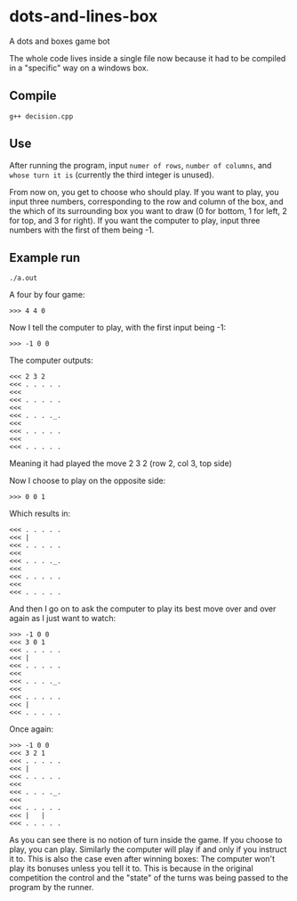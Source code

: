# dots-and-lines-box
A dots and boxes game bot

The whole code lives inside a single file now because it had 
to be compiled in a "specific" way on a windows box.

## Compile
```
g++ decision.cpp
```

## Use
After running the program, input `numer of rows`, `number of columns`,
and `whose turn it is` (currently the third integer is unused).

From now on, you get to choose who should play. If you want to play, you input three numbers, corresponding to the row and column of the box, and the which of its surrounding box you want to draw (0 for bottom, 1 for left, 2 for top, and 3 for right). If you want the computer to play, input three numbers with the first of them being -1.

## Example run
```
./a.out
```
A four by four game:
```
>>> 4 4 0
```
Now I tell the computer to play, with the first input being -1:
```
>>> -1 0 0
```
The computer outputs:
```
<<< 2 3 2
<<< . . . . .
<<<          
<<< . . . . .
<<<          
<<< . . . ._.
<<<          
<<< . . . . .
<<<          
<<< . . . . .
```
Meaning it had played the move 2 3 2 (row 2, col 3, top side)

Now I choose to play on the opposite side:
```
>>> 0 0 1
```
Which results in:
```
<<< . . . . .
<<< |        
<<< . . . . .
<<<          
<<< . . . ._.
<<<          
<<< . . . . .
<<<          
<<< . . . . .
```

And then I go on to ask the computer to play its best move over and over again as I just want to watch:

```
>>> -1 0 0 
<<< 3 0 1
<<< . . . . .
<<< |        
<<< . . . . .
<<<          
<<< . . . ._.
<<<          
<<< . . . . .
<<< |        
<<< . . . . .
```
Once again:
```
>>> -1 0 0
<<< 3 2 1
<<< . . . . .
<<< |        
<<< . . . . .
<<<          
<<< . . . ._.
<<<          
<<< . . . . .
<<< |   |    
<<< . . . . .
```

As you can see there is no notion of turn inside the game. If you choose to play, you can play. Similarly the computer will play if and only if you instruct it to. This is also the case even after winning boxes: The computer won't play its bonuses unless you tell it to. This is because in the original competition the control and the "state" of the turns was being passed to the program by the runner.
